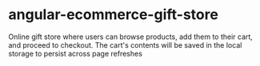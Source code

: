# angular-ecommerce-gift-store
Online gift store where users can browse products, add them to their cart, and proceed to checkout. The cart's contents will be saved in the local storage to persist across page refreshes
